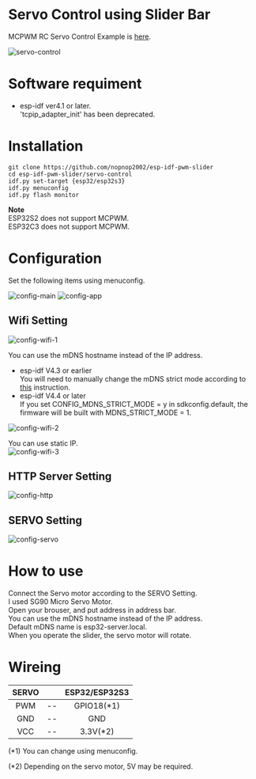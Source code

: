 # Servo Control using Slider Bar

MCPWM RC Servo Control Example is [here](https://github.com/espressif/esp-idf/tree/master/examples/peripherals/mcpwm/mcpwm_servo_control).   

![servo-control](https://user-images.githubusercontent.com/6020549/135770904-915448e9-3ad1-40dd-be85-d91a06e1a0c6.jpg)

# Software requiment
- esp-idf ver4.1 or later.   
'tcpip_adapter_init' has been deprecated.


# Installation
```
git clone https://github.com/nopnop2002/esp-idf-pwm-slider
cd esp-idf-pwm-slider/servo-control
idf.py set-target {esp32/esp32s3}
idf.py menuconfig
idf.py flash monitor
```

__Note__   
ESP32S2 does not support MCPWM.   
ESP32C3 does not support MCPWM.   

# Configuration
Set the following items using menuconfig.

![config-main](https://user-images.githubusercontent.com/6020549/135744943-ca704fba-2786-4238-88bd-5fb5b7aae8f1.jpg)
![config-app](https://user-images.githubusercontent.com/6020549/135771137-57c04e8d-9e26-4550-b2df-19beafe5eb93.jpg)

## Wifi Setting

![config-wifi-1](https://user-images.githubusercontent.com/6020549/135744955-36149a83-d887-4271-8cae-b90cf188dda6.jpg)

You can use the mDNS hostname instead of the IP address.   
- esp-idf V4.3 or earlier   
 You will need to manually change the mDNS strict mode according to [this](https://github.com/espressif/esp-idf/issues/6190) instruction.   
- esp-idf V4.4 or later  
 If you set CONFIG_MDNS_STRICT_MODE = y in sdkconfig.default, the firmware will be built with MDNS_STRICT_MODE = 1.

![config-wifi-2](https://user-images.githubusercontent.com/6020549/135744972-d83fdc41-c472-46be-8a55-dd04d88e47e6.jpg)

You can use static IP.   
![config-wifi-3](https://user-images.githubusercontent.com/6020549/135744976-4a1c626d-3e93-498f-9062-a91914676567.jpg)

## HTTP Server Setting
![config-http](https://user-images.githubusercontent.com/6020549/135744994-eb863ae8-32f8-4082-a73e-49c1516ce16f.jpg)

## SERVO Setting
![config-servo](https://user-images.githubusercontent.com/6020549/135771153-b26c7102-2561-435e-a8e9-86680edbae83.jpg)

# How to use
Connect the Servo motor according to the SERVO Setting.   
I used SG90 Micro Servo Motor.   
Open your brouser, and put address in address bar.   
You can use the mDNS hostname instead of the IP address.   
Default mDNS name is esp32-server.local.   
When you operate the slider, the servo motor will rotate.   

# Wireing  

|SERVO||ESP32/ESP32S3|
|:-:|:-:|:-:|
|PWM|--|GPIO18(*1)|
|GND|--|GND|
|VCC|--|3.3V(*2)|

(*1) You can change using menuconfig.   

(*2) Depending on the servo motor, 5V may be required.   
